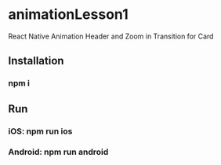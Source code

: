 # animationLesson1

React Native Animation Header and Zoom in Transition for Card

## Installation 
### npm i 

## Run 
### iOS: npm run ios 
### Android: npm run android
